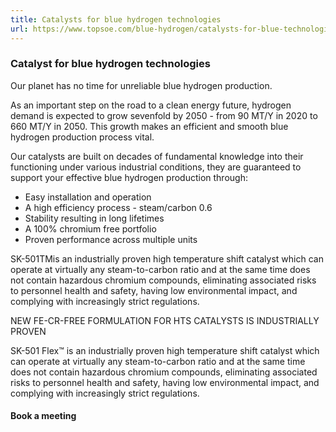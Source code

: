 ```yaml
---
title: Catalysts for blue hydrogen technologies
url: https://www.topsoe.com/blue-hydrogen/catalysts-for-blue-technologies#main-content
---
```


### Catalyst for blue hydrogen technologies

Our planet has no time for unreliable blue hydrogen production.

As an important step on the road to a clean energy future, hydrogen demand is expected to grow sevenfold by 2050 - from 90 MT/Y in 2020 to 660 MT/Y in 2050. This growth makes an efficient and smooth blue hydrogen production process vital.

Our catalysts are built on decades of fundamental knowledge into their functioning under various industrial conditions, they are guaranteed to support your effective blue hydrogen production through:

- Easy installation and operation
- A high efficiency process - steam/carbon 0.6
- Stability resulting in long lifetimes
- A 100% chromium free portfolio
- Proven performance across multiple units

SK-501TMis an industrially proven high temperature shift catalyst which can operate at virtually any steam-to-carbon ratio and at the same time does not contain hazardous chromium compounds, eliminating associated risks to personnel health and safety, having low environmental impact, and complying with increasingly strict regulations.

NEW FE-CR-FREE  FORMULATION FOR  HTS CATALYSTS  IS INDUSTRIALLY PROVEN

SK-501 Flex™ is an industrially proven high temperature shift catalyst which can  operate at virtually any steam-to-carbon ratio and at the same time does not contain  hazardous chromium compounds, eliminating associated risks to personnel health  and safety, having low environmental impact, and complying with increasingly strict  regulations.

#### Book a meeting